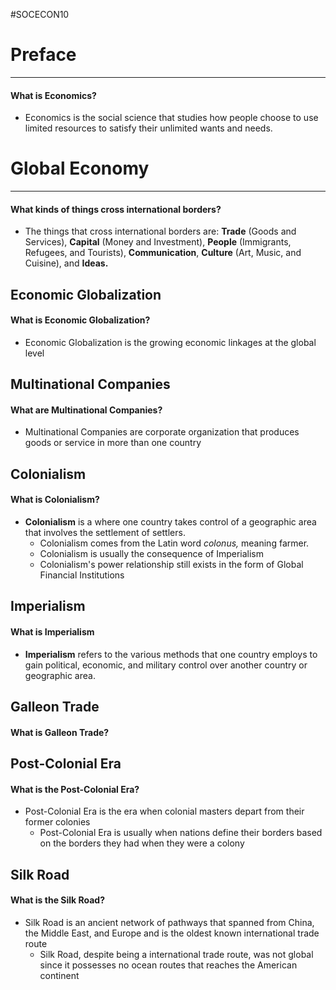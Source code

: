 #SOCECON10 
# Preface
---
#### What is Economics?
- Economics is the social science that studies how people choose to use limited resources to satisfy their unlimited wants and needs.
# Global Economy
---
#### What kinds of things cross international borders?
- The things that cross international borders are: **Trade** (Goods and Services), **Capital** (Money and Investment), **People** (Immigrants, Refugees, and Tourists), **Communication**, **Culture** (Art, Music, and Cuisine), and **Ideas.**
## Economic Globalization
#### What is Economic Globalization?
- Economic Globalization is the growing economic linkages at the global level
## Multinational Companies
#### What are Multinational Companies?
- Multinational Companies are corporate organization that produces goods or service in more than one country
## Colonialism
#### What is Colonialism?
- **Colonialism** is a where one country takes control of a geographic area that involves the settlement of settlers.
	- Colonialism comes from the Latin word *colonus,* meaning farmer.
	- Colonialism is usually the consequence of Imperialism
	- Colonialism's power relationship still exists in the form of Global Financial Institutions
## Imperialism
#### What is Imperialism
- **Imperialism** refers to the various methods that one country employs to gain political, economic, and military control over another country or geographic area.

## Galleon Trade
#### What is Galleon Trade?

## Post-Colonial Era
#### What is the Post-Colonial Era?
- Post-Colonial Era is the era when colonial masters depart from their former colonies
	- Post-Colonial Era is usually when nations define their borders based on the borders they had when they were a colony
## Silk Road
#### What is the Silk Road?
- Silk Road is an ancient network of pathways that spanned from China, the Middle East, and Europe and is the oldest known international trade route
	- Silk Road, despite being a international trade route, was not global since it possesses no ocean routes that reaches the American continent
